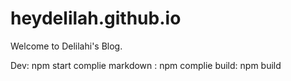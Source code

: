 heydelilah.github.io
====================

Welcome to Delilahi's Blog.


Dev: npm start
complie markdown : npm complie
build: npm build
